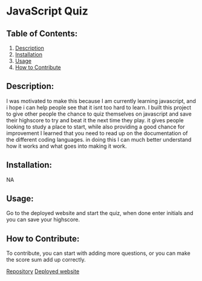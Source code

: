 # JavaScript Quiz

## Table of Contents:
1. [Description](#description)
2. [Installation](#installation)
3. [Usage](#usage)
4. [How to Contribute](#contribute)

<a name="description"></a>
## Description: 
I was motivated to make this because I am currently learning javascript, and i hope i can help people see that it isnt too hard to learn.
I built this project to give other people the chance to quiz themselves on javascript and save their highscore to try and beat it the next time they play.
it gives people looking to study a place to start, while also providing a good chance for improvement
I learned that you need to read up on the documentation of the different coding languages. in doing this I can much better understand how it works and what goes into making it work.

<a name="installation"></a>
## Installation: 
NA

<a name="usage"></a>
## Usage: 
Go to the deployed website and start the quiz, when done enter initials and you can save your highscore.

<a name="contribute"></a>
## How to Contribute:
To contribute, you can start with adding more questions, or you can make the score sum add up correctly.

<a href="https://github.com/Nate-Kleinsorge/challenge_04">Repository</a>
<a href="https://nate-kleinsorge.github.io/challenge_04/">Deployed website</a>

